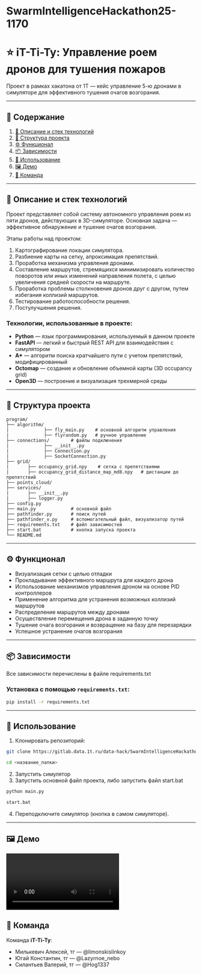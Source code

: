 # SwarmIntelligenceHackathon25-1170
# ⭐ iT-Ti-Ty: Управление роем дронов для тушения пожаров

Проект в рамках хакатона от 1Т — кейс управление 5-ю дронами в симуляторе для эффективного тушения очагов возгорания.

---

## 📁 Содержание

1. [📝 Описание и стек технологий](#-описание-и-стек-технологий)
2. [🔧 Структура проекта](#-структура-проекта)
3. [⚙️ Функционал](#-функционал)
4. [📦 Зависимости](#-зависимости)
5. [🚀 Использование](#-использование)
6. [🖼 Демо](#-демо)
7. [👥 Команда](#-команда)

---

## 📝 Описание и стек технологий

Проект представляет собой систему автономного управления роем из пяти дронов, действующих в 3D-симуляторе. Основная задача — эффективное обнаружение и тушение очагов возгорания. 

Этапы работы над проектом:

1. Картографирование локации симулятора.
2. Разбиение карты на сетку, апроксимация препятствий.
3. Проработка механизма управления дронами.
4. Составление маршрутов, стремящихся минимизировать количество поворотов или иных изменений направления полета, с целью увеличения средней скорости на маршруте.
5. Проработка проблемы столкновения дронов друг с другом, путем избегания коллизий маршрутов.
6. Тестирование работоспособности решения.
7. Постулучшения решения.

### Технологии, использованные в проекте:

- **Python** — язык программирования, используемый в данном проекте
- **FastAPI** — легкий и быстрый REST API для взаимодействия с симулятором
- **A\*** — алгоритм поиска кратчайшего пути с учетом препятствий, модифицированный
- **Octomap** — создание и обновление объемной карты (3D occupancy grid)
- **Open3D** — построение и визуализация трехмерной среды

---

## 🔧 Структура проекта

```
program/
├── algorithm/          
|             ├── fly_main.py    # основной алгоритм управления
|             ├── flyrandom.py   # ручное управление
├── connections/        # файлы подключения
|             ├── __init__.py
|             ├── Connection.py 
|             ├── SocketConnection.py
├── grid/               
|       ├── occupancy_grid.npy    # сетка с препятствиями
|       ├── occupancy_grid_distance_map_md8.npy   # дистанции до препятствий
├── points_cloud/
├── services/           
|       ├── __init__.py
|       ├── logger.py
├── config.py           
├── main.py             # основной файл
├── pathfinder.py       # поиск путей
├── pathfinder_v.py     # вспомогательный файл, визуализатор путей
├── requirements.txt    # файл зависимостей
├── start.bat           # кнопка запуска проекта
└── README.md
```

---

## ⚙️ Функционал 

- Визуализация сетки с целью отладки
- Прокладывание эффективного маршрута для каждого дрона
- Использование механизмов управления дроном на основе PID контроллеров
- Применение алгоритма для устранения возможных коллизий маршрутов
- Распределение маршрутов между дронами
- Осуществление перемещения дрона в заданную точку
- Тушение очага возгорания и возвращение на базу для перезарядки
- Успешное устранение очагов возгорания

---

## 📦 Зависимости

Все зависимости перечислены в файле requirements.txt 

### Установка с помощью `requirements.txt`:

```bash
pip install -r requirements.txt
```

---

## 🚀 Использование

1. Клонировать репозиторий:

```bash
git clone https://gitlab.data.1t.ru/data-hack/SwarmIntelligenceHackathon25-1170
```
```bash
cd <название_папки>
```

2. Запустить симулятор
3. Запустить основной файл проекта, либо запустить файл start.bat

```bash
python main.py
```
```bash
start.bat
```
4. Переподключите симулятор (кнопка в самом симуляторе).

---

## 🖼 Демо


![Демонстрация работы программы:](Repository/Start_fly.mp4)




## 👥 Команда

Команда **iT-Ti-Ty**:

- Милькевич Алексей, тг — @limonskislinkoy
- Югай Константин, тг — @Lazyrnoe_nebo
- Силантьев Валерий, тг — @Hog1337







